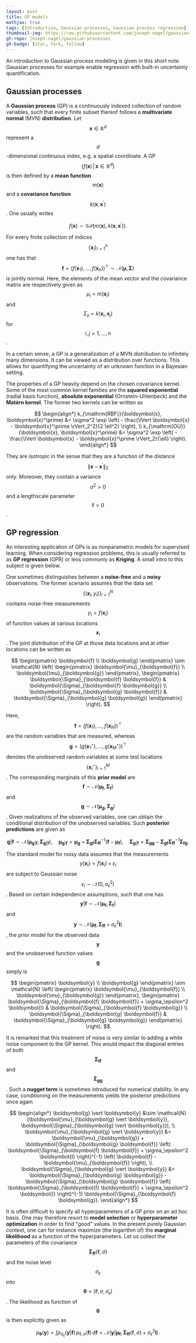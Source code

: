 ```yaml
---
layout: post
title: GP models
mathjax: true
tags: [Introduction, Gaussian processes, Gaussian process regression]
thumbnail-img: https://raw.githubusercontent.com/joseph-nagel/gaussian-processes/main/assets/predictions.svg
gh-repo: joseph-nagel/gaussian-processes
gh-badge: [star, fork, follow]
---
```


An introduction to Gaussian process modeling is given in this short note.
Gaussian processes for example enable regression with built-in uncertainty quantification.


## Gaussian processes

A **Gaussian process** (GP) is a continuously indexed collection of random variables, such that every finite subset thereof follows a **multivariate normal** (MVN) **distribution**. Let $$\boldsymbol{x} \in \mathbb{R}^d$$ represent a $$d$$-dimensional continuous index, e.g. a spatial coordinate. A GP $$\{f(\boldsymbol{x}) \, \vert \, \boldsymbol{x} \in \mathbb{R}^d\}$$ is then defined by a **mean function** $$m(\boldsymbol{x})$$ and a **covariance function** $$k(\boldsymbol{x}, \boldsymbol{x}^\prime)$$. One usually writes

$$
f(\boldsymbol{x}) \sim
\mathcal{GP} \left( m(\boldsymbol{x}), k(\boldsymbol{x}, \boldsymbol{x}^\prime) \right).
$$

For every finite collection of indices $$\{\boldsymbol{x}_i\}_{i=1}^n$$ one has that $$\boldsymbol{f} = (f(\boldsymbol{x}_1), \ldots, f(\boldsymbol{x}_n))^\top \sim \mathcal{N}(\boldsymbol{\mu}, \boldsymbol{\Sigma})$$ is jointly normal. Here, the elements of the mean vector and the covariance matrix are respectively given as $$\mu_i = m(\boldsymbol{x}_i)$$ and $$\Sigma_{ij} = k(\boldsymbol{x}_i, \boldsymbol{x}_j)$$ for $$i,j=1,\ldots,n$$.

In a certain sense, a GP is a generalization of a MVN distribution to infinitely many dimensions. It can be viewed as a distribution over functions. This allows for quantifying the uncertainty of an unknown function in a Bayesian setting.

The properties of a GP heavily depend on the chosen covariance kernel. Some of the most common kernel families are the **squared exponential** (radial basis function), **absolute exponential** (Ornstein-Uhlenbeck) and the **Matérn kernel**. The former two kernels can be written as

$$
\begin{align*}
k_{\mathrm{RBF}}(\boldsymbol{x}, \boldsymbol{x}^\prime) &=
\sigma^2 \exp \left( - \frac{\lVert \boldsymbol{x} - \boldsymbol{x}^\prime \rVert_2^2}{2 \ell^2} \right), \\
k_{\mathrm{OU}}(\boldsymbol{x}, \boldsymbol{x}^\prime) &=
\sigma^2 \exp \left( - \frac{\lVert \boldsymbol{x} - \boldsymbol{x}^\prime \rVert_2}{\ell} \right).
\end{align*}
$$

They are isotropic in the sense that they are a function of the distance $$\lVert \boldsymbol{x} - \boldsymbol{x}^\prime \rVert_2$$ only. Moreover, they contain a variance $$\sigma^2 > 0$$ and a lengthscale parameter $$\ell > 0$$.


## GP regression

An interesting application of GPs is as nonparametric models for supervised learning. When considering regression problems, this is usually referred to as **GP regression** (GPR) or less commonly as **Kriging**. A small intro to this subject is given below.

One sometimes distinguishes between a **noise-free** and a **noisy** observations. The former scenario assumes that the data set $$\{(\boldsymbol{x}_i, y_i)\}_{i=1}^N$$ contains noise-free measurements $$y_i = f(\boldsymbol{x}_i)$$ of function values at various locations $$\boldsymbol{x}_i$$. The joint distribution of the GP at those data locations and at other locations can be written as

$$
\begin{pmatrix}
\boldsymbol{f} \\
\boldsymbol{g}
\end{pmatrix} \sim
\mathcal{N} \left(
\begin{pmatrix}
\boldsymbol{\mu}_{\boldsymbol{f}} \\
\boldsymbol{\mu}_{\boldsymbol{g}}
\end{pmatrix},
\begin{pmatrix}
\boldsymbol{\Sigma}_{\boldsymbol{f} \boldsymbol{f}} &
\boldsymbol{\Sigma}_{\boldsymbol{f} \boldsymbol{g}} \\
\boldsymbol{\Sigma}_{\boldsymbol{g} \boldsymbol{f}} &
\boldsymbol{\Sigma}_{\boldsymbol{g} \boldsymbol{g}}
\end{pmatrix}
\right).
$$

Here, $$\boldsymbol{f} = (f(\boldsymbol{x}_1), \ldots, f(\boldsymbol{x}_N))^\top$$ are the random variables that are measured, whereas $$\boldsymbol{g} = (g(\boldsymbol{x}^\star_1), \ldots, g(\boldsymbol{x}^\star_M))^\top$$ denotes the unobserved random variables at some test locations $$\{\boldsymbol{x}^\star_i\}_{i=1}^M$$. The corresponding marginals of this **prior model** are $$\boldsymbol{f} \sim \mathcal{N}(\boldsymbol{\mu}_{\boldsymbol{f}}, \boldsymbol{\Sigma}_{\boldsymbol{f}})$$ and $$\boldsymbol{g} \sim \mathcal{N}(\boldsymbol{\mu}_{\boldsymbol{g}}, \boldsymbol{\Sigma}_{\boldsymbol{g}})$$. Given realizations of the observed variables, one can obtain the conditional distribution of the unobserved variables. Such **posterior predictions** are given as

$$
\boldsymbol{g} \vert \boldsymbol{f} \sim
\mathcal{N}(\boldsymbol{\mu}_{\boldsymbol{g} \vert \boldsymbol{f}},
\boldsymbol{\Sigma}_{\boldsymbol{g} \vert \boldsymbol{f}}), \quad
\boldsymbol{\mu}_{\boldsymbol{g} \vert \boldsymbol{f}} =
\boldsymbol{\mu}_{\boldsymbol{g}} + \boldsymbol{\Sigma}_{\boldsymbol{g} \boldsymbol{f}}
\boldsymbol{\Sigma}_{\boldsymbol{f} \boldsymbol{f}}^{-1} (\boldsymbol{f} - \boldsymbol{\mu}_{\boldsymbol{f}}), \quad
\boldsymbol{\Sigma}_{\boldsymbol{g} \vert \boldsymbol{f}} =
\boldsymbol{\Sigma}_{\boldsymbol{g} \boldsymbol{g}} - \boldsymbol{\Sigma}_{\boldsymbol{g} \boldsymbol{f}}
\boldsymbol{\Sigma}_{\boldsymbol{f} \boldsymbol{f}}^{-1} \boldsymbol{\Sigma}_{\boldsymbol{f} \boldsymbol{g}}.
$$

The standard model for noisy data assumes that the measurements $$y(\boldsymbol{x}_i) = f(\boldsymbol{x}_i) + \epsilon_i$$ are subject to Gaussian noise $$\epsilon_i \sim \mathcal{N}(0, \sigma_\epsilon^2)$$. Based on certain independence assumptions, such that one has $$\boldsymbol{y} \vert \boldsymbol{f} \sim \mathcal{N}(\boldsymbol{\mu}_{\boldsymbol{f}}, \boldsymbol{\Sigma}_{\boldsymbol{f}})$$ and $$\boldsymbol{y} \sim \mathcal{N}(\boldsymbol{\mu}_{\boldsymbol{f}}, \boldsymbol{\Sigma}_{\boldsymbol{f} \boldsymbol{f}} + \sigma_\epsilon^2 \boldsymbol{I})$$, the prior model for the observed data $$\boldsymbol{y}$$ and the unobserved function values $$\boldsymbol{g}$$ simply is

$$
\begin{pmatrix}
\boldsymbol{y} \\
\boldsymbol{g}
\end{pmatrix} \sim
\mathcal{N} \left(
\begin{pmatrix}
\boldsymbol{\mu}_{\boldsymbol{f}} \\
\boldsymbol{\mu}_{\boldsymbol{g}}
\end{pmatrix},
\begin{pmatrix}
\boldsymbol{\Sigma}_{\boldsymbol{f} \boldsymbol{f}} + \sigma_\epsilon^2 \boldsymbol{I} &
\boldsymbol{\Sigma}_{\boldsymbol{f} \boldsymbol{g}} \\
\boldsymbol{\Sigma}_{\boldsymbol{g} \boldsymbol{f}} &
\boldsymbol{\Sigma}_{\boldsymbol{g} \boldsymbol{g}}
\end{pmatrix}
\right).
$$

It is remarked that this treatment of noise is very similar to adding a white noise component to the GP kernel. This would impact the diagonal entries of both $$\boldsymbol{\Sigma}_{\boldsymbol{f} \boldsymbol{f}}$$ and $$\boldsymbol{\Sigma}_{\boldsymbol{g} \boldsymbol{g}}$$. Such a **nugget term** is sometimes introduced for numerical stability. In any case, conditioning on the measurements yields the posterior predictions once again

$$
\begin{align*}
\boldsymbol{g} \vert \boldsymbol{y} &\sim
\mathcal{N}(\boldsymbol{\mu}_{\boldsymbol{g} \vert \boldsymbol{y}},
\boldsymbol{\Sigma}_{\boldsymbol{g} \vert \boldsymbol{y}}), \\
\boldsymbol{\mu}_{\boldsymbol{g} \vert \boldsymbol{y}} &=
\boldsymbol{\mu}_{\boldsymbol{g}} + \boldsymbol{\Sigma}_{\boldsymbol{g} \boldsymbol{f}}
\left( \boldsymbol{\Sigma}_{\boldsymbol{f} \boldsymbol{f}} + \sigma_\epsilon^2 \boldsymbol{I} \right)^{-1}
\left( \boldsymbol{f} - \boldsymbol{\mu}_{\boldsymbol{f}} \right), \\
\boldsymbol{\Sigma}_{\boldsymbol{g} \vert \boldsymbol{y}} &=
\boldsymbol{\Sigma}_{\boldsymbol{g} \boldsymbol{g}} - \boldsymbol{\Sigma}_{\boldsymbol{g} \boldsymbol{f}}
\left( \boldsymbol{\Sigma}_{\boldsymbol{f} \boldsymbol{f}} + \sigma_\epsilon^2 \boldsymbol{I} \right)^{-1}
\boldsymbol{\Sigma}_{\boldsymbol{f} \boldsymbol{g}}.
\end{align*}
$$

It is often difficult to specify all hyperparameters of a GP prior on an ad hoc basis. One may therefore resort to **model selection** or **hyperparameter optimization** in order to find "good" values. In the present purely Gaussian context, one can for instance maximize (the logarithm of) the **marginal likelihood** as a function of the hyperparameters. Let us collect the parameters of the covariance $$\boldsymbol{\Sigma}_{\boldsymbol{f} \boldsymbol{f}}(\ell, \sigma)$$ and the noise level $$\sigma_\epsilon$$ into $$\boldsymbol{\theta} = (\ell, \sigma, \sigma_\epsilon)$$. The likelihood as function of $$\boldsymbol{\theta}$$ is then explicitly given as

$$
p_{\boldsymbol{\theta}}(\boldsymbol{y}) = \int p_{\sigma_\epsilon}(\boldsymbol{y} \vert \boldsymbol{f}) \,
p_{\ell, \sigma}(\boldsymbol{f}) \, \mathrm{d} \boldsymbol{f} =
\mathcal{N}(\boldsymbol{y} \vert \boldsymbol{\mu}_{\boldsymbol{f}},
\boldsymbol{\Sigma}_{\boldsymbol{f} \boldsymbol{f}}(\ell, \sigma) + \sigma_\epsilon^2 \boldsymbol{I}).
$$

